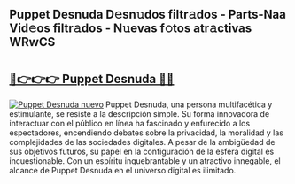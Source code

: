 ## Puppet Desnuda D𝚎sn𝚞dos filtr𝚊dos - Parts-Naa Vid𝚎os filtr𝚊dos - N𝚞evas f𝚘tos atr𝚊ctivas WRwCS

# <h2><a href="http://mb4et4h.tromn.icu/?c=Puppet+Desnuda">🔗👉👉👉 Puppet Desnuda 🔗🔗</a></h2>

[![Puppet Desnuda nuevo](https://i.imgur.com/pEAQMta.gif)](http://mb4et4h.tromn.icu/?c=Puppet+Desnuda)
Puppet Desnuda, una persona multifacética y estimulante, se resiste a la descripción simple. Su forma innovadora de interactuar con el público en línea ha fascinado y enfurecido a los espectadores, encendiendo debates sobre la privacidad, la moralidad y las complejidades de las sociedades digitales. A pesar de la ambigüedad de sus objetivos futuros, su papel en la configuración de la esfera digital es incuestionable. Con un espíritu inquebrantable y un atractivo innegable, el alcance de Puppet Desnuda en el universo digital es ilimitado.
